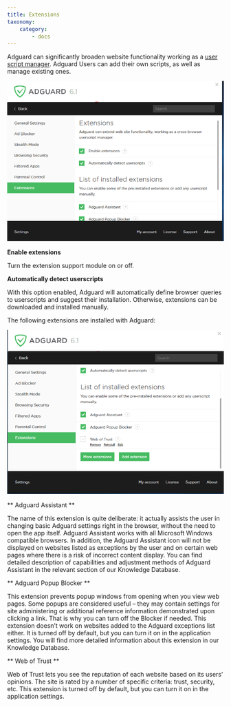 ```yaml
---
title: Extensions
taxonomy:
    category:
        - docs
---
```


Adguard can significantly broaden website functionality working as a [user script manager](https://adguard.com/en/userscripts.html). Adguard Users can add their own scripts, as well as manage existing ones.

![](win10-06.png)

**Enable extensions**

Turn the extension support module on or off.

**Automatically detect userscripts**

With this option enabled, Adguard will automatically define browser queries to userscripts and suggest their installation. Otherwise, extensions can be downloaded and installed manually.

The following extensions are installed with Adguard:

![](win10-07.png)

** Adguard Assistant **

The name of this extension is quite deliberate: it actually assists the user in changing basic Adguard settings right in the browser, without the need to open the app itself. Adguard Assistant works with all Microsoft Windows compatible browsers. In addition, the Adguard Assistant icon will not be displayed on websites listed as exceptions by the user and on certain web pages where there is a risk of incorrect content display. You can find detailed description of capabilities and adjustment methods of Adguard Assistant in the relevant section of our Knowledge Database.


** Adguard Popup Blocker **

This extension prevents popup windows from opening when you view web pages. Some popups are considered useful – they may contain settings for site administering or additional reference information demonstrated upon clicking a link. That is why you can turn off the Blocker if needed. This extension doesn’t work on websites added to the Adguard exceptions list either. It is turned off by default, but you can turn it on in the application settings. You will find more detailed information about this extension in our Knowledge Database.

** Web of Trust **

Web of Trust lets you see the reputation of each website based on its users’ opinions. The site is rated by a number of specific criteria: trust, security, etc. This extension is turned off by default, but you can turn it on in the application settings.